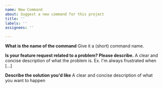 ```yaml
---
name: New Command
about: Suggest a new command for this project
title: ''
labels: ''
assignees: ''

---
```


**What is the name of the command**
Give it a (short) command name.

**Is your feature request related to a problem? Please describe.**
A clear and concise description of what the problem is. Ex. I'm always frustrated when [...]

**Describe the solution you'd like**
A clear and concise description of what you want to happen
